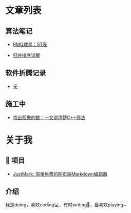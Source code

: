 # 文章列表
## 算法笔记
+ [RMQ救星：ST表](./st-table.md)
- [归并排序详解](./merge-sort.md)

## 软件折腾记录
+ 无

## 施工中
+ [找出孤傲的数：一文讲清楚C++筛法](./shaifa.md)

# 关于我

## 📜 项目
+ [JustMark: 简单免费的网页端Markdown编辑器](/justmark.md)

## 介绍
我是doing，喜欢coding💻，有时writing📝，最喜欢playing~

